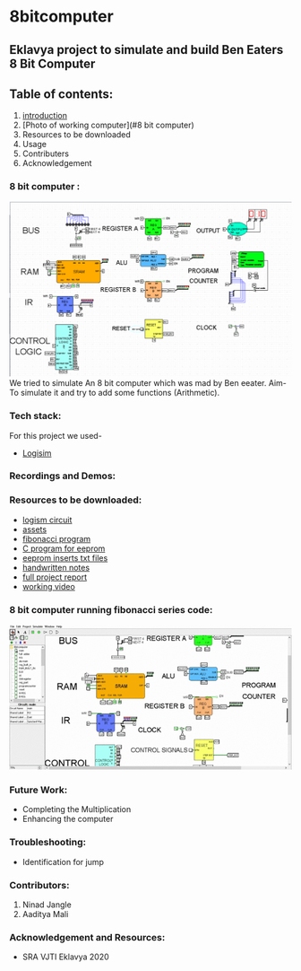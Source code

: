 # 8bitcomputer
## Eklavya project to simulate and build Ben Eaters 8 Bit Computer

## Table of contents:
  1. [introduction](intro.md)
  2. [Photo of working computer](#8 bit computer)
  3. Resources to be downloaded
  4. Usage
  5. Contributers
  6. Acknowledgement



### 8 bit computer :
![](https://github.com/ninja3011/8bitcomputer/blob/master/asds.PNG)
We tried to simulate An 8 bit computer which was mad by Ben eeater.
Aim-To simulate it and try to add some functions (Arithmetic).

### Tech stack:
  For this project we used-
    <ul>
  <li><a href='https://logisim.en.uptodown.com/windows'>Logisim</a></li>
    </ul>
    
### Recordings and Demos:

### Resources to be downloaded:

- [logism circuit](https://github.com/ninja3011/8bitcomputer/blob/master/8bitcomputer.circ)
- [assets](https://github.com/ninja3011/8bitcomputer/blob/master/assets.zip)
- [fibonacci program](https://github.com/ninja3011/8bitcomputer/blob/master/programs.zip)
- [C program for eeprom](https://github.com/ninja3011/8bitcomputer/blob/master/rom_inserts_programs.zip)
- [eeprom inserts txt files](https://github.com/ninja3011/8bitcomputer/blob/master/rom_inserts.zip)
- [handwritten notes](https://github.com/ninja3011/8bitcomputer/blob/master/assets.zip)
- [full project report](https://github.com/ninja3011/8bitcomputer/blob/master/8bitcomputer.docx)
- [working video](https://drive.google.com/file/d/1I9pkEEhcmzGA9qCnPIdLh6NQYxmB5jP2/view?usp=sharing)

### 8 bit computer running fibonacci series code:
![](https://github.com/ninja3011/8bitcomputer/blob/master/Logisim_%20main%20of%208bitcomputer%202020-06-13%2010-27-48.gif)

### Future Work:
  <ul>
  <li>Completing the Multiplication</li>
  <li>Enhancing the computer</li>
  </ul>
  
### Troubleshooting:
  <ul>
  <li>Identification for jump</li>
  </ul>

### Contributors:
<ol>
  <li>Ninad Jangle</li>
  <li>Aaditya Mali</li>
</ol>

### Acknowledgement and Resources:
<ul>
  <li>SRA VJTI Eklavya 2020</li>
</ul>


